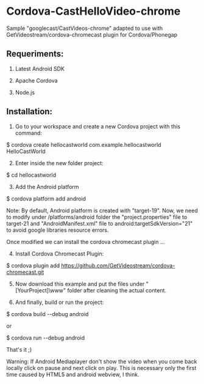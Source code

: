 # Cordova-CastHelloVideo-chrome
Sample "googlecast/CastVideos-chrome" adapted to use with GetVideostream/cordova-chromecast plugin for Cordova/Phonegap

## Requeriments:

1) Latest Android SDK

2) Apache Cordova

3) Node.js

## Installation:

1) Go to your workspace and create a new Cordova project with this command:

$ cordova create hellocastworld com.example.hellocastworld HelloCastWorld

2) Enter inside the new folder project:

$ cd hellocastworld

3) Add the Android platform

$ cordova platform add android

Note: By default, Android platform is created with "target-19". Now, we need to modify under /platforms/android folder the "project.properties" file to target-21 and "AndroidManifest.xml" file to android:targetSdkVersion="21" to avoid google libraries resource errors.

Once modified we can install the cordova chromecast plugin ...

4) Install Cordova Chromecast Plugin:

$ cordova plugin add https://github.com/GetVideostream/cordova-chromecast.git

5) Now download this example and put the files under "[YourProject]\www" folder after cleaning the actual content.

6) And finally, build or run the project:

$ cordova build --debug android

or

$ cordova run --debug android

That's it ;)

Warning: If Android Mediaplayer don't show the video when you come back locally click on pause and next click on play.
This is necessary only the first time caused by HTML5 and android webview, I think.
